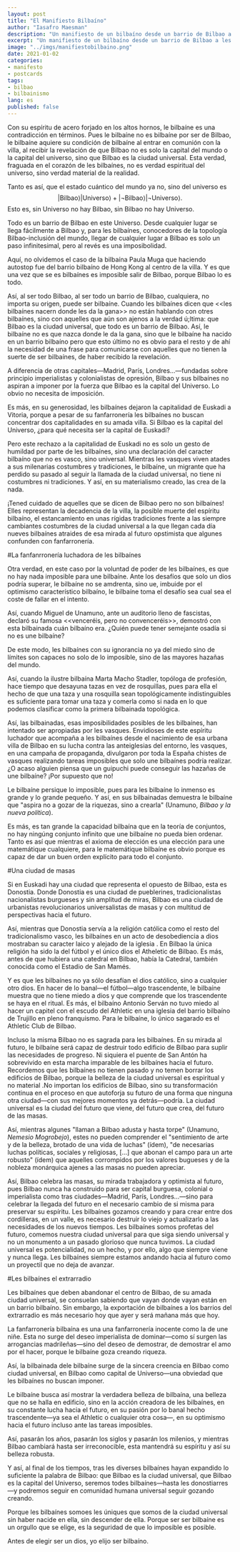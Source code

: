 ```yaml
---
layout: post
title: "El Manifiesto Bilbaíno"
author: "Iasafro Maesman"
description: "Un manifiesto de un bilbaíno desde un barrio de Bilbao a les bilbaínes en el resto de los barrios que Bilbao tiene por el universo."
excerpt: "Un manifiesto de un bilbaíno desde un barrio de Bilbao a les bilbaínes en el resto de los barrios que Bilbao tiene por el universo."
image: "../imgs/manifiestobilbaino.png"
date: 2021-01-02
categories:
- manifesto
- postcards
tags:
- bilbao
- bilbainismo
lang: es
published: false
---
```


Con su espíritu de acero forjado en los altos hornos, le bilbaíne es una contradicción en términos. Pues le bilbaíne no es bilbaíne por ser de Bilbao, le bilbaíne aquiere su condición de bilbaíne al entrar en comunión con la villa, al recibir la revelación de que Bilbao no es solo la capital del mundo o la capital del universo, sino que Bilbao es la ciudad universal. Esta verdad, fraguada en el corazón de les bilbaínes, no es verdad espiritual del universo, sino verdad material de la realidad.

Tanto es así, que el estado cuántico del mundo ya no, sino del universo es
$$
\left|\text{Bilbao}\right\rangle\left|\text{Universo}\right\rangle+\left|\neg\text{Bilbao}\right\rangle\left|\neg\text{Universo}\right\rangle.
$$
Esto es, sin Universo no hay Bilbao, sin Bilbao no hay Universo.

Todo es un barrio de Bilbao en este Universo. Desde cualquier lugar se llega fácilmente a Bilbao y, para les bilbaínes, conocedores de la topología Bilbao-inclusión del mundo, llegar de cualquier lugar a Bilbao es solo un paso infinitesimal, pero al revés es una imposibolidad.

Aquí, no olvidemos el caso de la bilbaína Paula Muga que haciendo autostop fue del barrio bilbaíno de Hong Kong al centro de la villa. Y es que una vez que se es bilbaínes es imposible salir de Bilbao, porque Bilbao lo es todo.

Así, al ser todo Bilbao, al ser todo un barrio de Bilbao, cualquiera, no importa su origen, puede ser bilbaíne. Cuando les bilbaínes dicen que <<les bilbaínes nacern donde les da la gana>> no están  hablando con otres bilbaínes, sino con aquelles que aún son ajenos a la verdad ú;ltima: que Bilbao es la ciudad universal, que todo es un barrio de Bilbao. Así, le bilbaíne no es que nazca donde le da la gana, sino que le bilbaíne ha nacido en un barrio bilbaíno pero que esto último no es obvio para el resto y de ahí la necesidad de una frase para comunicarse con aquelles que no tienen la suerte de ser bilbaínes, de haber recibido la revelación.

A diferencia de otras capitales—Madrid, París, Londres...—fundadas sobre principio imperialistas y colonialistas de opresión, Bilbao y sus bilbaínes no aspiran a imponer por la fuerza que Bilbao es la capital del Universo. Lo obvio no necesita de imposición.

Es más, en su generosidad, les bilbaínes dejaron la capitalidad de Euskadi a Vitoria, porque a pesar de su fanfarronería les bilbaínes no buscan concentrar dos capitalidades en su amada villa. Si Bilbao es la capital del Universo, ¿para qué necesita ser la capital de Euskadi?

Pero este rechazo a la capitalidad de Euskadi no es solo un gesto de humildad por parte de les bilbaínes, sino una declaración del caracter bilbaíno que no es vasco, sino universal. Mientras les vasques viven atades a sus milenarias costumbres y tradiciones, le bilbaíne, un migrante que ha perdido su pasado al seguir la llamada de la ciudad universal, no tiene ni costumbres ni tradiciones. Y así, en su materialismo creado, las crea de la nada.

¡Tened cuidado de aquelles que se dicen de Bilbao pero no son bilbaínes! Elles representan la decadencia de la villa, la posible muerte del espíritu bilbaíno, el estancamiento en unas rígidas tradiciones frente a las siempre cambiantes costumbres de la ciudad universal a la que llegan cada día nueves bilbaínes atraides de esa mirada al futuro opstimista que algunes confunden con fanfarronería.

#La fanfanrronería luchadora de les bilbaínes

Otra verdad, en este caso por la voluntad de poder de les bilbaínes, es que no hay nada imposible para une bilbaíne. Ante los desafíos que solo un dios podría superar, le bilbaíne no se amdrenta, sino ue, imbuide por el optimismo característico bilbaíno, le bilbaíne toma el desafío sea cual sea el coste de fallar en el intento.

Así, cuando Miguel de Unamuno, ante un auditorio lleno de fascistas, declaró su famosa <<venceréis, pero no convenceréis>>, demostró con esta bilbainada cuán bilbaíno era. ¿Quién puede tener semejante osadía si no es une bilbaíne?

De este modo, les bilbaínes con su ignorancia no ya del miedo sino de límites son capaces no solo de lo imposible, sino de las mayores hazañas del mundo.

Así, cuando la ilustre bilbaína Marta Macho Stadler, topóloga de profesión, hace tiempo que desayuna tazas en vez de rosquillas, pues para ella el hecho de que una taza y una rosquilla sean topológicamente indistinguibles es suficiente para tomar una taza y comerla como si nada en lo que podemos clasificar como la primera bilbainada topológica.

Así, las bilbainadas, esas imposibilidades posibles de les bilbaínes, han intentado ser apropiadas por les vasques. Envidioses de este espíritu luchador que acompaña a les bilbaínes desde el nacimiento de esa urbana villa de Bilbao en su lucha contra las anteiglesias del entorno, les vasques, en una campaña de propaganda, divulgaron por toda la España chistes de vasques realizando tareas imposibles que solo une bilbaínes podría realizar. ¿O acaso alguien piensa que un guipuchi puede conseguir las hazañas de une bilbaíne? ¡Por supuesto que no!

Le bilbaíne persique lo imposible, pues para les bilbaíne lo inmenso es grande y lo grande pequeño. Y así, en sus bilbainadas demuestra le bilbaíne que "aspira no a gozar de la riquezas, sino a crearla" (Unamuno, *Bilbao y la nueva política*).

Es más, es tan grande la capacidad bilbaína que en la teoría de conjuntos, no hay ningúng conjunto infinito que une bilbaíne no pueda bien ordenar. Tanto es así que mientras el axioma de elección es una elección para une matemátique cualquiere, para le matemátique bilbaíne es obvio porque es capaz de dar un buen orden explícito para todo el conjunto.

#Una ciudad de masas

Si en Euskadi hay una ciudad que representa el opuesto de Bilbao, esta es Donostia. Donde Donostia es una ciudad de pueblerines, tradicionalistas nacionalistas burgueses y sin amplitud de miras, Bilbao es una ciudad de urbanistas revolucionarios universalistas de masas y con multitud de perspectivas hacia el futuro.

Así, mientras que Donostia servía a la religión católica como el resto del tradicionalismo vasco, les bilbaínes en un acto de desobediencia a dios mostraban su caracter laico y alejado de la iglesia . En Bilbao la única religión ha sido la del fútbol y el único dios el Atheletic de Bilbao. Es más, antes de que hubiera una catedral en Bilbao, había la Catedral, también conocida como el Estadio de San Mamés.

Y es que les bilbaínes no ya sólo desafían el dios católico, sino a cualquier otro dios. En hacer de lo banal—el fútbol—algo trascendente, le bilbaíne muestra que no tiene miedo a dios y que comprende que los trascendente se haya en el ritual. Es más, el bilbaíno Antonio Serván no tuvo miedo al hacer un capitel con el escudo del Athletic en una iglesia del barrio bilbaíno de Trujillo en pleno franquismo. Para le bilbaíne, lo único sagarado es el Athletic Club de Bilbao.

Incluso la misma Bilbao no es sagrada para les bilbaínes. En su mirada al futuro, le bilbaíne será capaz de destruir todo edificio de Bilbao para suplir las necesidades de progreso. Ni siquiera el puente de San Antón ha sobrevivido en esta marcha imparable de les bilbaínes hacia el futuro. Recordemos que les bilbaínes no tienen pasado y no temen borrar los edificios de Bilbao, porque la belleza de la ciudad universal es espiritual y no material .No importan los edificios de Bilbao, sino su transformación continua en el proceso en que autoforja su futuro de una forma que ninguna otra ciudad—con sus mejores momentos ya detrás—podría. La ciudad universal es la ciudad del futuro que viene, del futuro que crea, del futuro de las masas.

Así, mientras algunes "llaman a Bilbao adusta y hasta torpe" (Unamuno, *Nemesio Mogrobejo*), estes no pueden comprender el "sentimiento de arte y de la belleza, brotado de una vida de luchas" (ídem), "de necesarias luchas políticas, sociales y religiosas, [...] que abonan el campo para un arte robusto" (ídem) que aquelles corrompidos por los valores bugueses y de la nobleza monárquica ajenes a las masas no pueden apreciar.

Así, Bilbao celebra las masas, su mirada trabajadora y optimista al futuro, pues Bilbao nunca ha construido para ser capital burguesa, colonial o imperialista como tras ciudades—Madrid, París, Londres...—sino para celebrar la llegada del futuro en el necesario cambio de si misma para preservar su espíritu. Les bilbaínes gozamos creando y para crear entre dos cordilleras, en un valle, es necesario destruir lo viejo y actualizarlo a las necesidades de los nuevos tiempos. Les bilbaínes somos profetas del futuro, comemos nuestra ciudad universal para que siga siendo universal y no un monumento a un pasado glorioso que nunca tuvimos. La ciudad universal es potencialidad, no un hecho, y por ello, algo que siempre viene y nunca llega. Les bilbaínes siempre estamos andando hacia al futuro como un proyectil que no deja de avanzar.

#Les bilbaínes el extrarradio

Les bilbaínes que deben abandonar el centro de Bilbao, de su amada ciudad universal, se consuelan sabiendo que vayan donde vayan están en un barrio bilbaíno. Sin embargo, la exportación de bilbaínes a los barrios del extrarradio es más necesario hoy que ayer y será mañana más que hoy.

La fanfarronería bilbaína es una una fanfarronería inocente como la de une niñe. Esta no surge del deseo imperialista de dominar—como sí surgen las arrogancias madrileñas—sino del deseo de demostrar, de demostrar el amo por el hacer, porque le bilbaíne goza creando riqueza.

Así, la bilbainada dele bilbaíne surge de la sincera creencia en Bilbao como ciudad universal, en Bilbao como capital de Universo—una obviedad que les bilbaínes no buscan imponer.

Le bilbaíne busca así mostrar la verdadera belleza de bilbaína, una belleza que no se halla en edificio, sino en la acción creadora de les bilbaínes, en su constante lucha hacia el futuro, en su pasión por lo banal hecho trascendente—ya sea el Athletic o cualquier otra cosa—, en su optimismo hacia el futuro incluso ante las tareas imposibles.

Así, pasarán los años, pasarán los siglos y pasarán los milenios, y mientras Bilbao cambiará hasta ser irreconocible, esta mantendrá su espíritu y así su belleza robusta.

Y así, al final de los tiempos, tras les diverses bilbaínes hayan expandido lo suficiente la palabra de Bilbao: que Bilbao es la ciudad universal, que Bilbao es la capital del Universo, seremos todes bilbaínes—hasta les donostiarres—y podremos seguir en comunidad humana universal seguir gozando creando.

Porque les bilbaínes somoes les úniques que somos de la ciudad universal sin haber nacide en ella, sin descender de ella. Porque ser ser bilbaíne es un orgullo que se elige, es la seguridad de que lo imposible es posible.

Antes de elegir ser un dios, yo elijo ser bilbaíno.
